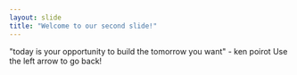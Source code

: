 ```yaml
---
layout: slide
title: "Welcome to our second slide!"
---
```

"today is your opportunity to build the tomorrow you want" - ken poirot
Use the left arrow to go back!
